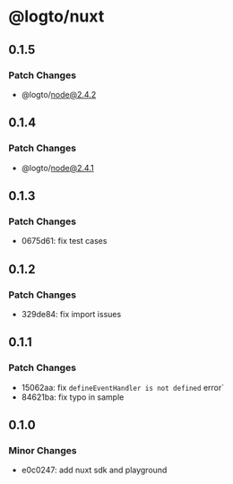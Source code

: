 # @logto/nuxt

## 0.1.5

### Patch Changes

- @logto/node@2.4.2

## 0.1.4

### Patch Changes

- @logto/node@2.4.1

## 0.1.3

### Patch Changes

- 0675d61: fix test cases

## 0.1.2

### Patch Changes

- 329de84: fix import issues

## 0.1.1

### Patch Changes

- 15062aa: fix `defineEventHandler is not defined` error`
- 84621ba: fix typo in sample

## 0.1.0

### Minor Changes

- e0c0247: add nuxt sdk and playground
